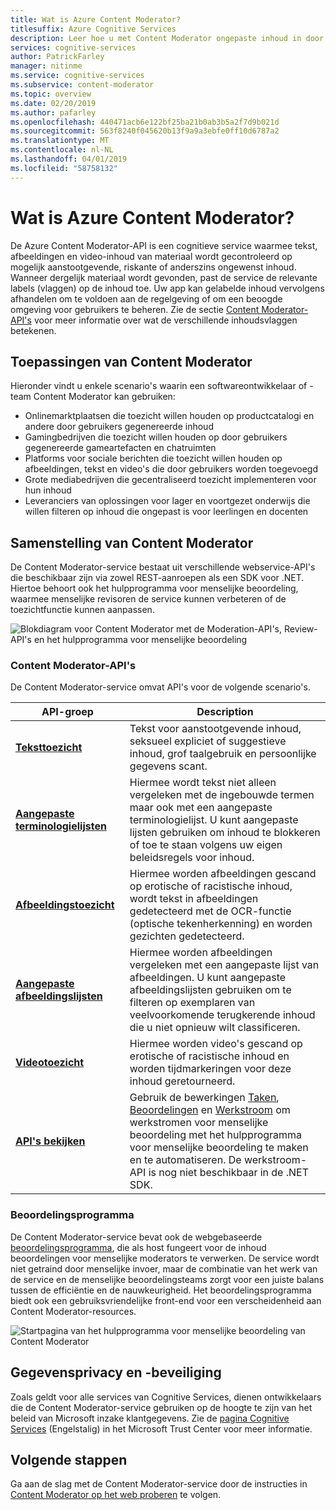 ```yaml
---
title: Wat is Azure Content Moderator?
titlesuffix: Azure Cognitive Services
description: Leer hoe u met Content Moderator ongepaste inhoud in door gebruikers gegenereerd materiaal kunt traceren, markeren, beoordelen en filteren.
services: cognitive-services
author: PatrickFarley
manager: nitinme
ms.service: cognitive-services
ms.subservice: content-moderator
ms.topic: overview
ms.date: 02/20/2019
ms.author: pafarley
ms.openlocfilehash: 440471acb6e122bf25ba21b0ab3b5a2f7d9b021d
ms.sourcegitcommit: 563f8240f045620b13f9a9a3ebfe0ff10d6787a2
ms.translationtype: MT
ms.contentlocale: nl-NL
ms.lasthandoff: 04/01/2019
ms.locfileid: "58758132"
---
```

# <a name="what-is-azure-content-moderator"></a>Wat is Azure Content Moderator?

De Azure Content Moderator-API is een cognitieve service waarmee tekst, afbeeldingen en video-inhoud van materiaal wordt gecontroleerd op mogelijk aanstootgevende, riskante of anderszins ongewenst inhoud. Wanneer dergelijk materiaal wordt gevonden, past de service de relevante labels (vlaggen) op de inhoud toe. Uw app kan gelabelde inhoud vervolgens afhandelen om te voldoen aan de regelgeving of om een beoogde omgeving voor gebruikers te beheren. Zie de sectie [Content Moderator-API's](#content-moderator-apis) voor meer informatie over wat de verschillende inhoudsvlaggen betekenen.

## <a name="where-it-is-used"></a>Toepassingen van Content Moderator

Hieronder vindt u enkele scenario's waarin een softwareontwikkelaar of -team Content Moderator kan gebruiken:

- Onlinemarktplaatsen die toezicht willen houden op productcatalogi en andere door gebruikers gegenereerde inhoud
- Gamingbedrijven die toezicht willen houden op door gebruikers gegenereerde gameartefacten en chatruimten
- Platforms voor sociale berichten die toezicht willen houden op afbeeldingen, tekst en video's die door gebruikers worden toegevoegd
- Grote mediabedrijven die gecentraliseerd toezicht implementeren voor hun inhoud
- Leveranciers van oplossingen voor lager en voortgezet onderwijs die willen filteren op inhoud die ongepast is voor leerlingen en docenten

## <a name="what-it-includes"></a>Samenstelling van Content Moderator

De Content Moderator-service bestaat uit verschillende webservice-API's die beschikbaar zijn via zowel REST-aanroepen als een SDK voor .NET. Hiertoe behoort ook het hulpprogramma voor menselijke beoordeling, waarmee menselijke revisoren de service kunnen verbeteren of de toezichtfunctie kunnen aanpassen.

![Blokdiagram voor Content Moderator met de Moderation-API's, Review-API's en het hulpprogramma voor menselijke beoordeling](images/content-moderator-block-diagram.png)

### <a name="content-moderator-apis"></a>Content Moderator-API's

De Content Moderator-service omvat API's voor de volgende scenario's.

| API-groep | Description |
| ------ | ----------- |
|[**Teksttoezicht**](text-moderation-api.md)| Tekst voor aanstootgevende inhoud, seksueel expliciet of suggestieve inhoud, grof taalgebruik en persoonlijke gegevens scant.|
|[**Aangepaste terminologielijsten**](try-terms-list-api.md)| Hiermee wordt tekst niet alleen vergeleken met de ingebouwde termen maar ook met een aangepaste terminologielijst. U kunt aangepaste lijsten gebruiken om inhoud te blokkeren of toe te staan volgens uw eigen beleidsregels voor inhoud.|  
|[**Afbeeldingstoezicht**](image-moderation-api.md)| Hiermee worden afbeeldingen gescand op erotische of racistische inhoud, wordt tekst in afbeeldingen gedetecteerd met de OCR-functie (optische tekenherkenning) en worden gezichten gedetecteerd.|
|[**Aangepaste afbeeldingslijsten**](try-image-list-api.md)| Hiermee worden afbeeldingen vergeleken met een aangepaste lijst van afbeeldingen. U kunt aangepaste afbeeldingslijsten gebruiken om te filteren op exemplaren van veelvoorkomende terugkerende inhoud die u niet opnieuw wilt classificeren.|
|[**Videotoezicht**](video-moderation-api.md)| Hiermee worden video's gescand op erotische of racistische inhoud en worden tijdmarkeringen voor deze inhoud geretourneerd.|
|[**API's bekijken**](try-review-api-job.md)| Gebruik de bewerkingen [Taken](try-review-api-job.md), [Beoordelingen](try-review-api-review.md) en [Werkstroom](try-review-api-workflow.md) om werkstromen voor menselijke beoordeling met het hulpprogramma voor menselijke beoordeling te maken en te automatiseren. De werkstroom-API is nog niet beschikbaar in de .NET SDK.|

### <a name="review-tool"></a>Beoordelingsprogramma

De Content Moderator-service bevat ook de webgebaseerde [beoordelingsprogramma](Review-Tool-User-Guide/human-in-the-loop.md), die als host fungeert voor de inhoud beoordelingen voor menselijke moderators te verwerken. De service wordt niet getraind door menselijke invoer, maar de combinatie van het werk van de service en de menselijke beoordelingsteams zorgt voor een juiste balans tussen de efficiëntie en de nauwkeurigheid. Het beoordelingsprogramma biedt ook een gebruiksvriendelijke front-end voor een verscheidenheid aan Content Moderator-resources.

![Startpagina van het hulpprogramma voor menselijke beoordeling van Content Moderator](images/homepage.PNG)

## <a name="data-privacy-and-security"></a>Gegevensprivacy en -beveiliging

Zoals geldt voor alle services van Cognitive Services, dienen ontwikkelaars die de Content Moderator-service gebruiken op de hoogte te zijn van het beleid van Microsoft inzake klantgegevens. Zie de [pagina Cognitive Services](https://www.microsoft.com/trustcenter/cloudservices/cognitiveservices) (Engelstalig) in het Microsoft Trust Center voor meer informatie.

## <a name="next-steps"></a>Volgende stappen

Ga aan de slag met de Content Moderator-service door de instructies in [Content Moderator op het web proberen](quick-start.md) te volgen.